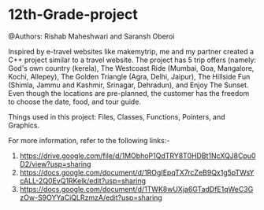 # 12th-Grade-project

@Authors: Rishab Maheshwari and Saransh Oberoi

Inspired by e-travel websites like makemytrip, me and my partner created a C++ project similar to a travel website.
The project has 5 trip offers (namely: God's own country (kerela), The Westcoast Ride (Mumbai, Goa, Mangalore, Kochi, Allepey), The Golden Triangle (Agra, Delhi, Jaipur), The Hillside Fun (Shimla, Jammu and Kashmir, Srinagar, Dehradun), and Enjoy The Sunset.
Even though the locations are pre-planned, the customer has the freedom to choose the date, food, and tour guide. 

Things used in this project: Files, Classes, Functions, Pointers, and Graphics. 

For more information, refer to the following links:-
1. https://drive.google.com/file/d/1MObhoP1QdTRY8T0HDBt1NcXQJ8Cpu0D2/view?usp=sharing
2. https://docs.google.com/document/d/1ROgIEpqTX7rcZeB9Qx1g5pTWsYcALL-2Q0EvQ1RKelk/edit?usp=sharing
3. https://docs.google.com/document/d/1TWK8wUXja6GTadDfE1qWeC3GzOw-S9OYYaCiQLRzmzA/edit?usp=sharing
